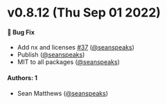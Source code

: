 # v0.8.12 (Thu Sep 01 2022)

#### 🐛 Bug Fix

- Add nx and licenses [#37](https://github.com/friggframework/frigg/pull/37) ([@seanspeaks](https://github.com/seanspeaks))
- Publish ([@seanspeaks](https://github.com/seanspeaks))
- MIT to all packages ([@seanspeaks](https://github.com/seanspeaks))

#### Authors: 1

- Sean Matthews ([@seanspeaks](https://github.com/seanspeaks))
